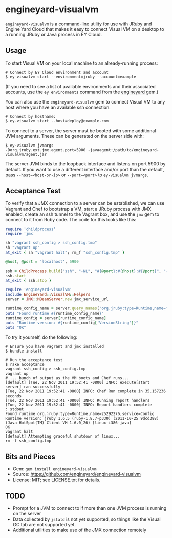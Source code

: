 # engineyard-visualvm

`engineyard-visualvm` is a command-line utility for use with JRuby and
Engine Yard Cloud that makes it easy to connect Visual VM on a desktop
to a running JRuby or Java process in EY Cloud.

## Usage

To start Visual VM on your local machine to an already-running process:

    # Connect by EY Cloud environment and account
    $ ey-visualvm start --environment=jruby --account=example

(If you need to see a list of available environments and their
associated accounts, use the `ey environments` command from the
[engineyard](/engineyard/engineyard) gem.)

You can also use the `engineyard-visualvm` gem to connect Visual VM to
any host where you have an available ssh connection.

    # Connect by hostname:
    $ ey-visualvm start --host=deploy@example.com      

To connect to a server, the server must be booted with some additional
JVM arguments. These can be generated on the server side with:

    $ ey-visualvm jvmargs
    -Dorg.jruby.ext.jmx.agent.port=5900 -javaagent:/path/to/engineyard-visualvm/agent.jar

The server JVM binds to the loopback interface and listens on port
5900 by default. If you want to use a different interface and/or port
than the default, pass `--host=<host-or-ip>` or `--port=<port>` to
`ey-visualvm jvmargs`.

## Acceptance Test

To verify that a JMX connection to a server can be established, we can
use Vagrant and Chef to bootstrap a VM, start a JRuby process with JMX
enabled, create an ssh tunnel to the Vagrant box, and use the `jmx`
gem to connect to it from Ruby code. The code for this looks like
this:

```ruby
require 'childprocess'
require 'jmx'

sh "vagrant ssh_config > ssh_config.tmp"
sh "vagrant up"
at_exit { sh "vagrant halt"; rm_f "ssh_config.tmp" }

@host, @port = 'localhost', 5900

ssh = ChildProcess.build("ssh", "-NL", "#{@port}:#{@host}:#{@port}", "-F", "ssh_config.tmp", "default")
ssh.start
at_exit { ssh.stop }

require 'engineyard-visualvm'
include EngineYard::VisualVM::Helpers
server = JMX::MBeanServer.new jmx_service_url

runtime_config_name = server.query_names('org.jruby:type=Runtime,name=*,service=Config').to_a.first
puts "Found runtime #{runtime_config_name}"
runtime_config = server[runtime_config_name]
puts "Runtime version: #{runtime_config['VersionString']}"
puts "OK"
```

To try it yourself, do the following:

    # Ensure you have vagrant and jmx installed
    $ bundle install

    # Run the acceptance test
    $ rake acceptance
    vagrant ssh_config > ssh_config.tmp
    vagrant up
    # ... bunch of output as the VM boots and Chef runs...
    [default] [Tue, 22 Nov 2011 19:52:41 -0800] INFO: execute[start server] ran successfully
    [Tue, 22 Nov 2011 19:52:41 -0800] INFO: Chef Run complete in 35.157236 seconds
    [Tue, 22 Nov 2011 19:52:41 -0800] INFO: Running report handlers
    [Tue, 22 Nov 2011 19:52:41 -0800] INFO: Report handlers complete
    : stdout
    Found runtime org.jruby:type=Runtime,name=25292276,service=Config
    Runtime version: jruby 1.6.5 (ruby-1.8.7-p330) (2011-10-25 9dcd388) (Java HotSpot(TM) Client VM 1.6.0_26) [linux-i386-java]
    OK
    vagrant halt
    [default] Attempting graceful shutdown of linux...
    rm -f ssh_config.tmp

## Bits and Pieces

- Gem: `gem install engineyard-visualvm`
- Source: https://github.com/engineyard/engineyard-visualvm
- License: MIT; see LICENSE.txt for details.

## TODO

- Prompt for a JVM to connect to if more than one JVM process is
  running on the server
- Data collected by `jstatd` is not yet supported, so things like the
  Visual GC tab are not supported yet.
- Additional utilities to make use of the JMX connection remotely
